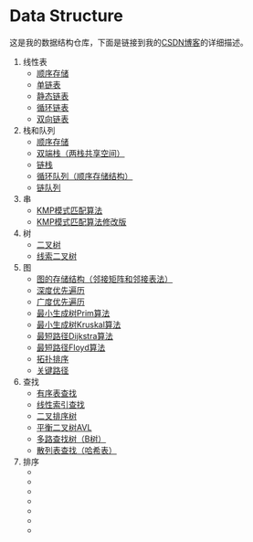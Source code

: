 # Data Structure
这是我的数据结构仓库，下面是链接到我的[CSDN博客](https://blog.csdn.net/revendell/category_9400836.html)的详细描述。
1. 线性表
   - [顺序存储](https://blog.csdn.net/Revendell/article/details/101628645)<br>
   - [单链表](https://blog.csdn.net/Revendell/article/details/101641479)<br>
   - [静态链表](https://blog.csdn.net/Revendell/article/details/101780444)<br>
   - [循环链表](https://blog.csdn.net/Revendell/article/details/101847545)<br>
   - [双向链表](https://blog.csdn.net/Revendell/article/details/101857528)<br>
2. 栈和队列
   - [顺序存储](https://blog.csdn.net/Revendell/article/details/102216753)<br>
   - [双端栈（两栈共享空间）](https://blog.csdn.net/Revendell/article/details/102469216)<br>
   - [链栈](https://blog.csdn.net/Revendell/article/details/102491635)<br>
   - [循环队列（顺序存储结构）](https://blog.csdn.net/Revendell/article/details/102711831)<br>
   - [链队列](https://blog.csdn.net/Revendell/article/details/102723556)<br>
3. 串
   - [KMP模式匹配算法](https://blog.csdn.net/Revendell/article/details/102821839)<br>
   - [KMP模式匹配算法修改版](https://blog.csdn.net/Revendell/article/details/102827069)<br>
4. 树
   - [二叉树](https://blog.csdn.net/Revendell/article/details/102846152)<br>
   - [线索二叉树](https://blog.csdn.net/Revendell/article/details/102860137)<br>
5. 图
   - [图的存储结构（邻接矩阵和邻接表法）](https://blog.csdn.net/Revendell/article/details/102882305)<br>
   - [深度优先遍历](https://blog.csdn.net/Revendell/article/details/102942861)<br>
   - [广度优先遍历](https://blog.csdn.net/Revendell/article/details/102944500)<br>
   - [最小生成树Prim算法](https://blog.csdn.net/Revendell/article/details/102987834)<br>
   - [最小生成树Kruskal算法](https://blog.csdn.net/Revendell/article/details/103017307)<br>
   - [最短路径Dijkstra算法](https://blog.csdn.net/Revendell/article/details/103049355)<br>
   - [最短路径Floyd算法](https://blog.csdn.net/Revendell/article/details/103133423)<br>
   - [拓扑排序](https://blog.csdn.net/Revendell/article/details/103207819)<br>
   - [关键路径](https://blog.csdn.net/Revendell/article/details/103213902)<br>
6. 查找
   - [有序表查找](https://blog.csdn.net/Revendell/article/details/103224046)<br>
   - [线性索引查找](https://blog.csdn.net/Revendell/article/details/103265840)<br>
   - [二叉排序树](https://blog.csdn.net/Revendell/article/details/104360588)<br>
   - [平衡二叉树AVL](https://blog.csdn.net/Revendell/article/details/104443165)<br>
   - [多路查找树（B树）](https://blog.csdn.net/Revendell/article/details/104451941)<br>
   - [散列表查找（哈希表）](https://blog.csdn.net/Revendell/article/details/104579258)<br>
7. 排序
   - []()<br>
   - []()<br>
   - []()<br>
   - []()<br>
   - []()<br>
   - []()<br>
   - []()<br>
